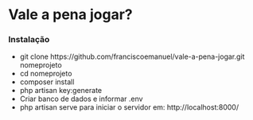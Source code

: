 <h1>Vale a pena jogar?</h1>

<h3>Instalação</h3>
<ul>
<li>git clone https://github.com/franciscoemanuel/vale-a-pena-jogar.git nomeprojeto</li>
<li>cd nomeprojeto</li>
<li>composer install</li>
<li>php artisan key:generate</li>
<li>Criar banco de dados e informar .env</li>
<li>php artisan serve para iniciar o servidor em: http://localhost:8000/</li>
</ul>
